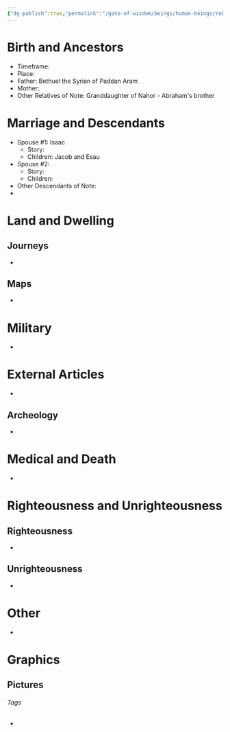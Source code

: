 ```yaml
---
{"dg-publish":true,"permalink":"/gate-of-wisdom/beings/human-beings/rebekah/","tags":["#GateWisdom","#Being","#HumanBeing"]}
---
```



# Birth and Ancestors
- Timeframe:
- Place:
- Father: Bethuel the Syrian of Paddan Aram
- Mother:
- Other Relatives of Note: Granddaughter of Nahor - Abraham's brother  

# Marriage and Descendants
- Spouse #1: Isaac
	- Story:
	- Children: Jacob and Esau
- Spouse #2:
	- Story:
	- Children:
- Other Descendants of Note:
-  

# Land and Dwelling
## Journeys
- 

## Maps
- 

# Military
- 

# External Articles
- 

## Archeology
- 

# Medical and Death
- 

# Righteousness and Unrighteousness
## Righteousness
- 

## Unrighteousness
- 

# Other
- 


# Graphics
## Pictures



###### Tags
- 